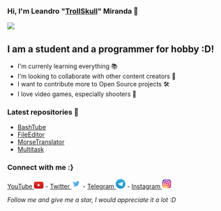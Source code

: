 ### Hi, I'm Leandro "<a href="https://github.com/TrollSkull">TrollSkull</a>" Miranda 🧷

![](https://github-readme-stats.vercel.app/api?username=TrollSkull&show_icons=true)

## I am a student and a programmer for hobby :D!

- I'm currenly learning everything 📚
- I'm looking to collaborate with other content creators 🔭
- I want to contribute more to Open Source projects 🛠
- I love video games, especially shooters 🔫

### Latest repositories 📁
- <a href="https://github.com/TrollSkull/BashTube">BashTube</a>
- <a href="https://github.com/TrollSkull/FileEditor">FileEditor</a>
- <a href="https://github.com/TrollSkull/MorseTranslator">MorseTranslator</a>
- <a href="https://github.com/TrollSkull/Multitask">Multitask</a>

### Connect with me :}
<a href="https://youtube.com/channel/UCOtwxmkZDF0wrrQ5JGnnOUA"> YouTube </a> <img src="/resources/youtube.jpg" width="22"/> -
<a href="https://twitter.com/ImTrollSkull?s=09"> Twitter </a> <img src="/resources/twitter.jpg" width="22"/> -
<a href="http://t.me/TrollSkull"> Telegram </a> <img src="/resources/telegram.jpg" width="22"/> -
<a href="https://instagram.com/_.trsk._?igshid=qbsiszz6bv3l"> Instagram </a> <img src="/resources/instagram.jpg" width="22"/>

_Follow me and give me a star, I would appreciate it a lot :D_
